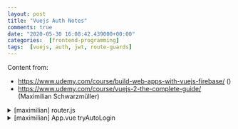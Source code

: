 ```yaml
---
layout: post
title: "Vuejs Auth Notes"
comments: true
date: "2020-05-30 16:08:42.439000+00:00"
categories:  [frontend-programming]
tags:  [vuejs, auth, jwt, route-guards]
---
```



Content from:
* https://www.udemy.com/course/build-web-apps-with-vuejs-firebase/ ()
* https://www.udemy.com/course/vuejs-2-the-complete-guide/ (Maximilian Schwarzmüller)

<details>
<summary>[maximilian] router.js</summary>
        
```vuejs
import Vue from 'vue'
import VueRouter from 'vue-router'

import store from './store'

import WelcomePage from './components/welcome/welcome.vue'
import DashboardPage from './components/dashboard/dashboard.vue'
import SignupPage from './components/auth/signup.vue'
import SigninPage from './components/auth/signin.vue'

Vue.use(VueRouter)

const routes = [
  { path: '/', component: WelcomePage },
  { path: '/signup', component: SignupPage },
  { path: '/signin', component: SigninPage },
  {
    path: '/dashboard',
    component: DashboardPage,
    beforeEnter (to, from, next) {
      if (store.state.idToken) {
        next()
      } else {
        next('/signin')
      }
    }
  }
]

export default new VueRouter({mode: 'history', routes})
```
</details> 

<details>
<summary>[maximilian] App.vue tryAutoLogin</summary>
    
```vuejs
<template>
  <div id="app">
    <app-header />
    <router-view></router-view>
  </div>
</template>

<script>
  import Header from './components/header/header.vue'
  export default {
    name: 'app',
    components: {
      'app-header': Header
    },
    created () {
      this.$store.dispatch('tryAutoLogin')
    }
  }
</script>
</style>
```
</details>
